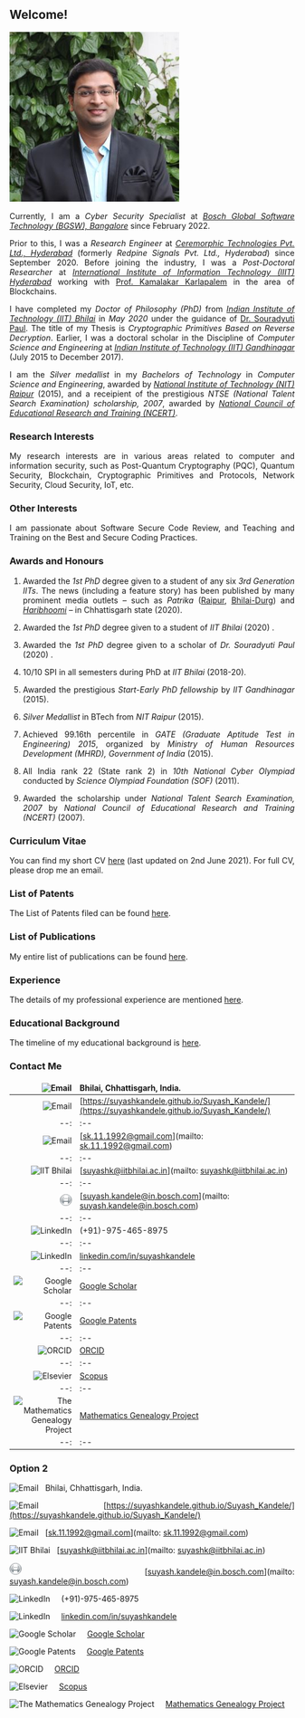 <!--- load your font awesome icons for Font Awesome 5 --->
<link rel="stylesheet" href="https://maxcdn.bootstrapcdn.com/font-awesome/4.7.0/css/font-awesome.min.css">
<!--- load the theme js script after markdown-editor.min.js --->
<!--- <script src="/path/to/js/themes/fa5/theme.js"></script> --->
<link rel="stylesheet" href="https://cdn.rawgit.com/jpswalsh/academicons/master/css/academicons.min.css">
<style>body {text-align: justify}</style>

## Welcome!

![Image](/Photo-Suyash300.jpg)

Currently, I am a _Cyber Security Specialist_ at [_Bosch Global Software Technology (BGSW), Bangalore_](https://www.bosch-softwaretechnologies.com/) since February 2022.

Prior to this, I was a _Research Engineer_ at [_Ceremorphic Technologies Pvt. Ltd., Hyderabad_](https://ceremorphic.com/) (formerly _Redpine Signals Pvt. Ltd., Hyderabad_) since September 2020. Before joining the industry, I was a _Post-Doctoral Researcher_ at [_International Institute of Information Technology (IIIT) Hyderabad_](https://www.iiit.ac.in/) working with [Prof. Kamalakar Karlapalem](https://www.iiit.ac.in/people/faculty/kamal/) in the area of Blockchains.

I have completed my _Doctor of Philosophy (PhD)_ from [_Indian Institute of Technology (IIT) Bhilai_](https://www.iitbhilai.ac.in/) in _May 2020_ under the guidance of [Dr. Souradyuti Paul](http://souradyuti.com/). The title of my Thesis is _Cryptographic Primitives Based on Reverse Decryption_. Earlier, I was a doctoral scholar in the Discipline of _Computer Science and Engineering_ at [_Indian Institute of Technology (IIT) Gandhinagar_](https://www.iitgn.ac.in/) (July 2015 to December 2017).

I am the _Silver medallist_ in my _Bachelors of Technology_ in _Computer Science and Engineering_, awarded by [_National Institute of Technology (NIT) Raipur_](http://www.nitrr.ac.in/) (2015), and a receipient of the prestigious _NTSE (National Talent Search Examination) scholarship, 2007_, awarded by [_National Council of Educational Research and Training (NCERT)_](http://ncert.nic.in/).

### Research Interests

My research interests are in various areas related to computer and information security, such as Post-Quantum Cryptography (PQC), Quantum Security, Blockchain, Cryptographic Primitives and Protocols, Network Security, Cloud Security, IoT, etc.

### Other Interests

I am passionate about Software Secure Code Review, and Teaching and Training on the Best and Secure Coding Practices.

### Awards and Honours

1. Awarded the _1st PhD_ degree given to a student of any six _3rd Generation IITs_. The news (including a feature story) has been published by many prominent media outlets – such as _Patrika_ ([Raipur](Raipur-Patrika-13-May-2020.jpg), [Bhilai-Durg](Bhilai-Durg-Patrika-13-May-2020.jpg)) and [_Haribhoomi_](Bhilai-Haribhoomi-12-May-2020.png) – in Chhattisgarh state (2020).

1. Awarded the _1st PhD_ degree given to a student of _IIT Bhilai_ (2020) [<i class="fa fa-file"></i>](IIT_Bhilai_Main_Page.pdf).

1. Awarded the _1st PhD_ degree given to a scholar of _Dr. Souradyuti Paul_ (2020) [<i class="fa fa-globe"></i>](https://www.mathgenealogy.org/id.php?id=107106).

1. 10/10 SPI in all semesters during PhD at _IIT Bhilai_ (2018-20).

1. Awarded the prestigious _Start-Early PhD fellowship_ by _IIT Gandhinagar_ (2015).

1. _Silver Medallist_ in BTech from _NIT Raipur_ (2015).

1. Achieved 99.16th percentile in _GATE (Graduate Aptitude Test in Engineering) 2015_, organized by _Ministry of Human Resources Development (MHRD), Government of India_ (2015).

1. All India rank 22 (State rank 2) in _10th National Cyber Olympiad_ conducted by _Science Olympiad Foundation (SOF)_ (2011).

1. Awarded the scholarship under _National Talent Search Examination, 2007_ by _National Council of Educational Research and Training (NCERT)_ (2007).

### Curriculum Vitae

You can find my short CV [here](CV-2021-06-02.pdf) (last updated on 2nd June 2021). For full CV, please drop me an email.

### List of Patents

The List of Patents filed can be found [here](patents).

### List of Publications

My entire list of publications can be found [here](publications).

### Experience

The details of my professional experience are mentioned [here](experience).

### Educational Background

The timeline of my educational background is [here](education).

### Contact Me

<style>
td, th {
   border: none!important;
}
</style>

| <img src="https://upload.wikimedia.org/wikipedia/commons/2/24/House.svg" width="21" height="21" alt="Email" style="border: 0" /> | Bhilai, Chhattisgarh, India. |
| --: | :-- |
| <img src="https://upload.wikimedia.org/wikipedia/commons/7/74/Internet-web-browser.svg" width="21" height="21" alt="Email" style="border: 0" /> | [https://suyashkandele.github.io/Suyash_Kandele/](https://suyashkandele.github.io/Suyash_Kandele/) |
| --: | :-- |
| <img src="https://upload.wikimedia.org/wikipedia/commons/4/4e/Gmail_Icon.png" width="21" height="21" alt="Email" style="border: 0" /> | [sk.11.1992@gmail.com](mailto: sk.11.1992@gmail.com) |
| --: | :-- |
| <img src="https://upload.wikimedia.org/wikipedia/en/6/61/IIT_Bhilai_logo.png" width="20" height="21" alt="IIT Bhilai" style="border: 0" /> | [suyashk@iitbhilai.ac.in](mailto: suyashk@iitbhilai.ac.in) |
| --: | :-- |
| <img src="Aux/Bosch_Logo.png" width="21"> | [suyash.kandele@in.bosch.com](mailto: suyash.kandele@in.bosch.com) |
| --: | :-- |
| <img src="https://upload.wikimedia.org/wikipedia/commons/d/d5/Phone_Shiny_Icon.svg" width="21" height="21" alt="LinkedIn" style="border: 0" /> | (+91)-975-465-8975 |
| --: | :-- |
| <img src="https://upload.wikimedia.org/wikipedia/commons/c/ca/LinkedIn_logo_initials.png" width="20" height="20" alt="LinkedIn" style="border: 0" /> | [linkedin.com/in/suyashkandele](https://linkedin.com/in/suyashkandele) |
| --: | :-- |
| <img src="https://upload.wikimedia.org/wikipedia/commons/c/c7/Google_Scholar_logo.svg" width="20" height="21" alt="Google Scholar" style="border: 0" /> | [Google Scholar](https://scholar.google.com/citations?user=qQxlLMsAAAAJ&hl=en) |
| --: | :-- |
| <img src="https://upload.wikimedia.org/wikipedia/commons/5/53/Google_%22G%22_Logo.svg" width="20" height="21" alt="Google Patents" style="border: 0" /> | [Google Patents](https://patents.google.com/?inventor=Suyash+Kandele) |
| --: | :-- |
| <img src="https://upload.wikimedia.org/wikipedia/commons/0/06/ORCID_iD.svg" width="20" height="21" alt="ORCID" style="border: 0" /> | [ORCID](https://orcid.org/0000-0002-5887-2907) |
| --: | :-- |
| <img src="https://upload.wikimedia.org/wikipedia/commons/e/e7/Elsevier.svg" width="20" height="21" alt="Elsevier" style="border: 0" /> | [Scopus](https://www.scopus.com/authid/detail.uri?authorId=57202719111) |
| --: | :-- |
| <img src="http://www.genealogy.math.ndsu.nodak.edu/img/treebutton.gif" width="20" height="21" alt="The Mathematics Genealogy Project" style="border: 0" /> | [Mathematics Genealogy Project](https://www.mathgenealogy.org/id.php?id=262537) |
| --: | :-- |

### Option 2

<img src="https://upload.wikimedia.org/wikipedia/commons/2/24/House.svg" width="21" height="21" alt="Email" style="border: 0" /> &nbsp; Bhilai, Chhattisgarh, India.

<img src="https://upload.wikimedia.org/wikipedia/commons/7/74/Internet-web-browser.svg" width="21" height="21" alt="Email" style="border: 0" /> &nbsp; [https://suyashkandele.github.io/Suyash_Kandele/](https://suyashkandele.github.io/Suyash_Kandele/)

<img src="https://upload.wikimedia.org/wikipedia/commons/4/4e/Gmail_Icon.png" width="21" height="21" alt="Email" style="border: 0" /> &nbsp; [sk.11.1992@gmail.com](mailto: sk.11.1992@gmail.com)

<img src="https://upload.wikimedia.org/wikipedia/en/6/61/IIT_Bhilai_logo.png" width="20" height="21" alt="IIT Bhilai" style="border: 0" /> &nbsp; [suyashk@iitbhilai.ac.in](mailto: suyashk@iitbhilai.ac.in)

<img src="Aux/Bosch_Logo.png" width="21"> &nbsp; [suyash.kandele@in.bosch.com](mailto: suyash.kandele@in.bosch.com)

<img src="https://upload.wikimedia.org/wikipedia/commons/d/d5/Phone_Shiny_Icon.svg" width="21" height="21" alt="LinkedIn" style="border: 0" /> &nbsp; &nbsp; (+91)-975-465-8975

<img src="https://upload.wikimedia.org/wikipedia/commons/c/ca/LinkedIn_logo_initials.png" width="20" height="20" alt="LinkedIn" style="border: 0" /> &nbsp; &nbsp; [linkedin.com/in/suyashkandele](https://linkedin.com/in/suyashkandele)

<img src="https://upload.wikimedia.org/wikipedia/commons/c/c7/Google_Scholar_logo.svg" width="20" height="21" alt="Google Scholar" style="border: 0" /> &nbsp; &nbsp; [Google Scholar](https://scholar.google.com/citations?user=qQxlLMsAAAAJ&hl=en)

<img src="https://upload.wikimedia.org/wikipedia/commons/5/53/Google_%22G%22_Logo.svg" width="20" height="21" alt="Google Patents" style="border: 0" /> &nbsp; &nbsp; [Google Patents](https://patents.google.com/?inventor=Suyash+Kandele)

<img src="https://upload.wikimedia.org/wikipedia/commons/0/06/ORCID_iD.svg" width="20" height="21" alt="ORCID" style="border: 0" /> &nbsp; &nbsp; [ORCID](https://orcid.org/0000-0002-5887-2907)

<img src="https://upload.wikimedia.org/wikipedia/commons/e/e7/Elsevier.svg" width="20" height="21" alt="Elsevier" style="border: 0" /> &nbsp; &nbsp; [Scopus](https://www.scopus.com/authid/detail.uri?authorId=57202719111)

<img src="http://www.genealogy.math.ndsu.nodak.edu/img/treebutton.gif" width="20" height="21" alt="The Mathematics Genealogy Project" style="border: 0" /> &nbsp; &nbsp; [Mathematics Genealogy Project](https://www.mathgenealogy.org/id.php?id=262537)
